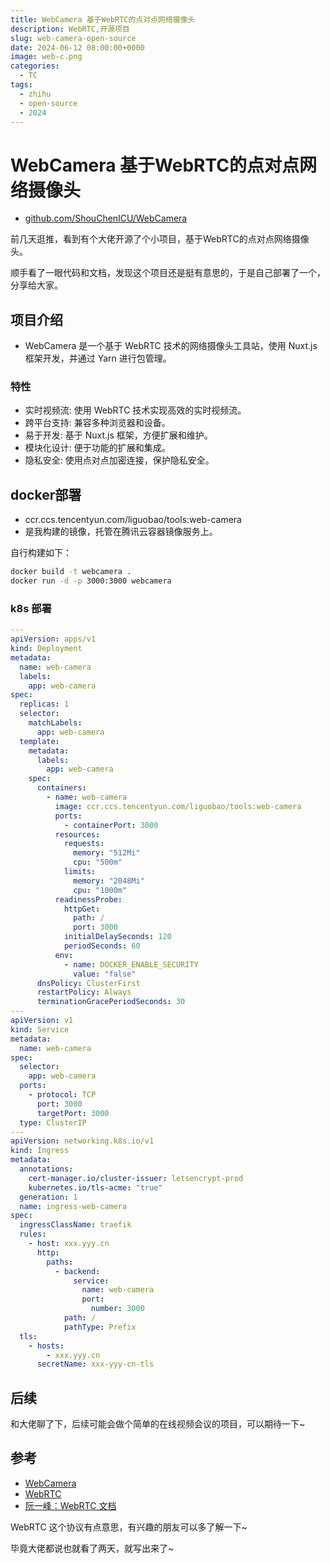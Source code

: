 ```yaml
---
title: WebCamera 基于WebRTC的点对点网络摄像头
description: WebRTC,开源项目
slug: web-camera-open-source
date: 2024-06-12 08:00:00+0000
image: web-c.png
categories:
  - TC
tags:
  - zhihu
  - open-source
  - 2024
---
```


# WebCamera 基于WebRTC的点对点网络摄像头

- [github.com/ShouChenICU/WebCamera](https://github.com/ShouChenICU/WebCamera)

前几天逛推，看到有个大佬开源了个小项目，基于WebRTC的点对点网络摄像头。

顺手看了一眼代码和文档，发现这个项目还是挺有意思的，于是自己部署了一个，分享给大家。

## 项目介绍

- WebCamera 是一个基于 WebRTC 技术的网络摄像头工具站，使用 Nuxt.js 框架开发，并通过 Yarn 进行包管理。

### 特性

- 实时视频流: 使用 WebRTC 技术实现高效的实时视频流。
- 跨平台支持: 兼容多种浏览器和设备。
- 易于开发: 基于 Nuxt.js 框架，方便扩展和维护。
- 模块化设计: 便于功能的扩展和集成。
- 隐私安全: 使用点对点加密连接，保护隐私安全。

## docker部署

- ccr.ccs.tencentyun.com/liguobao/tools:web-camera
- 是我构建的镜像，托管在腾讯云容器镜像服务上。


自行构建如下：

```sh
docker build -t webcamera .
docker run -d -p 3000:3000 webcamera

```

### k8s 部署

```yaml
---
apiVersion: apps/v1
kind: Deployment
metadata:
  name: web-camera
  labels:
    app: web-camera
spec:
  replicas: 1
  selector:
    matchLabels:
      app: web-camera
  template:
    metadata:
      labels:
        app: web-camera
    spec:
      containers:
        - name: web-camera
          image: ccr.ccs.tencentyun.com/liguobao/tools:web-camera
          ports:
            - containerPort: 3000
          resources:
            requests:
              memory: "512Mi"
              cpu: "500m"
            limits:
              memory: "2048Mi"
              cpu: "1000m"
          readinessProbe:
            httpGet:
              path: /
              port: 3000
            initialDelaySeconds: 120
            periodSeconds: 60
          env:
            - name: DOCKER_ENABLE_SECURITY
              value: "false"
      dnsPolicy: ClusterFirst
      restartPolicy: Always
      terminationGracePeriodSeconds: 30
---
apiVersion: v1
kind: Service
metadata:
  name: web-camera
spec:
  selector:
    app: web-camera
  ports:
    - protocol: TCP
      port: 3000
      targetPort: 3000
  type: ClusterIP
---
apiVersion: networking.k8s.io/v1
kind: Ingress
metadata:
  annotations:
    cert-manager.io/cluster-issuer: letsencrypt-prod
    kubernetes.io/tls-acme: "true"
  generation: 1
  name: ingress-web-camera
spec:
  ingressClassName: traefik
  rules:
    - host: xxx.yyy.cn
      http:
        paths:
          - backend:
              service:
                name: web-camera
                port:
                  number: 3000
            path: /
            pathType: Prefix
  tls:
    - hosts:
        - xxx.yyy.cn
      secretName: xxx-yyy-cn-tls
```

## 后续

和大佬聊了下，后续可能会做个简单的在线视频会议的项目，可以期待一下~

## 参考

- [WebCamera](https://github.com/ShouChenICU/WebCamera)
- [WebRTC](https://webrtc.org/?hl=zh-cn)
- [阮一峰：WebRTC 文档](https://javascript.ruanyifeng.com/htmlapi/webrtc.html)

WebRTC 这个协议有点意思，有兴趣的朋友可以多了解一下~

毕竟大佬都说也就看了两天，就写出来了~
